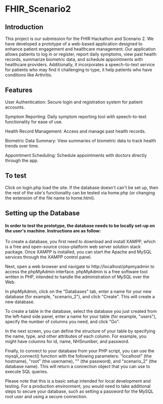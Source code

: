 # FHIR_Scenario2

## Introduction

This project is our submission for the FHIR Hackathon and Scenario 2.  We have developed a prototype of a web-based application designed to enhance patient engagement and healthcare management.  Our application allows patients to log in or register, report daily symptoms, view past health records, summarize biometric data, and schedule appointments with healthcare providers.  Additionally, it incorporates a speech-to-text service for patients who may find it challenging to type, it help patients who have conditions like Arthritis.

## Features

User Authentication: Secure login and registration system for patient accounts.

Symptom Reporting: Daily symptom reporting tool with speech-to-text functionality for ease of use.

Health Record Management: Access and manage past health records.

Biometric Data Summary: View summaries of biometric data to track health trends over time.

Appointment Scheduling: Schedule appointments with doctors directly through the app.

## To test
Click on login.php load the site. If the database doesn't can't be set up, then the rest of the site's functionality can be tested via home.php (or changing the extension of the file name to home.html).

## Setting up the Database
#### In order to test the prototype, the database needs to be locally set-up on the user's machine. Instructions are as follow:
To create a database, you first need to download and install XAMPP, which is a free and open-source cross-platform web server solution stack package. Once XAMPP is installed, you can start the Apache and MySQL services through the XAMPP control panel.

Next, open a web browser and navigate to http://localhost/phpmyadmin to access the phpMyAdmin interface. phpMyAdmin is a free software tool written in PHP, intended to handle the administration of MySQL over the Web.

In phpMyAdmin, click on the "Databases" tab, enter a name for your new database (for example, "scenario_2"), and click "Create". This will create a new database.

To create a table in the database, select the database you just created from the left-hand side panel, enter a name for your table (for example, "users"), specify the number of columns you need, and click "Go". 

In the next screen, you can define the structure of your table by specifying the name, type, and other attributes of each column. For example, you might have columns for id, name, NHSnumber, and password.

Finally, to connect to your database from your PHP script, you can use the mysqli_connect() function with the following parameters: "localhost" (the hostname), "root" (the username), "" (the password), and "scenario_2" (the database name). This will return a connection object that you can use to execute SQL queries.

Please note that this is a basic setup intended for local development and testing. For a production environment, you would need to take additional steps to secure your database, such as setting a password for the MySQL root user and using a secure connection.
